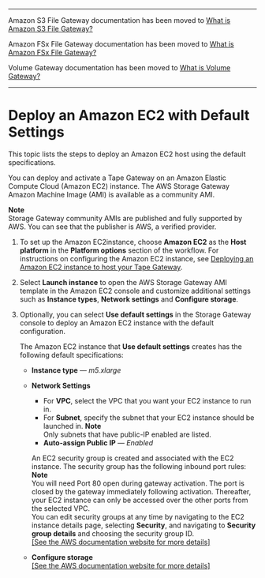 --------

Amazon S3 File Gateway documentation has been moved to [What is Amazon S3 File Gateway?](https://docs.aws.amazon.com/filegateway/latest/files3/WhatIsStorageGateway.html)

Amazon FSx File Gateway documentation has been moved to [What is Amazon FSx File Gateway?](https://docs.aws.amazon.com/filegateway/latest/filefsxw/WhatIsStorageGateway.html)

Volume Gateway documentation has been moved to [What is Volume Gateway?](https://docs.aws.amazon.com/storagegateway/latest/vgw/WhatIsStorageGateway.html)

--------

# Deploy an Amazon EC2 with Default Settings<a name="ec2-quicklaunch-settings"></a>

This topic lists the steps to deploy an Amazon EC2 host using the default specifications\.

You can deploy and activate a Tape Gateway on an Amazon Elastic Compute Cloud \(Amazon EC2\) instance\. The AWS Storage Gateway Amazon Machine Image \(AMI\) is available as a community AMI\.

**Note**  
Storage Gateway community AMIs are published and fully supported by AWS\. You can see that the publisher is AWS, a verified provider\.

1. To set up the Amazon EC2instance, choose **Amazon EC2** as the **Host platform** in the **Platform options** section of the workflow\. For instructions on configuring the Amazon EC2 instance, see [Deploying an Amazon EC2 instance to host your Tape Gateway](https://docs.aws.amazon.com/storagegateway/latest/tgw/ec2-gateway-common.html)\.

1. Select **Launch instance** to open the AWS Storage Gateway AMI template in the Amazon EC2 console and customize additional settings such as **Instance types**, **Network settings** and **Configure storage**\.

1. Optionally, you can select **Use default settings** in the Storage Gateway console to deploy an Amazon EC2 instance with the default configuration\.

   The Amazon EC2 instance that **Use default settings** creates has the following default specifications:
   + **Instance type** — *m5\.xlarge*
   + **Network Settings**
     + For **VPC**, select the VPC that you want your EC2 instance to run in\.
     + For **Subnet**, specify the subnet that your EC2 instance should be launched in\.
**Note**  
Only subnets that have public\-IP enabled are listed\.
     + **Auto\-assign Public IP** — *Enabled*

     An EC2 security group is created and associated with the EC2 instance\. The security group has the following inbound port rules:
**Note**  
You will need Port 80 open during gateway activation\. The port is closed by the gateway immediately following activation\. Thereafter, your EC2 instance can only be accessed over the other ports from the selected VPC\.   
You can edit security groups at any time by navigating to the EC2 instance details page, selecting **Security**, and navigating to **Security group details** and choosing the security group ID\.    
[\[See the AWS documentation website for more details\]](http://docs.aws.amazon.com/storagegateway/latest/tgw/ec2-quicklaunch-settings.html)
   + **Configure storage**    
[\[See the AWS documentation website for more details\]](http://docs.aws.amazon.com/storagegateway/latest/tgw/ec2-quicklaunch-settings.html)